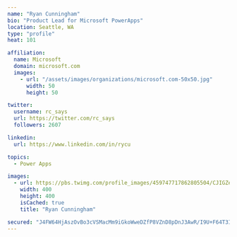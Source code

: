 ```yaml
---
name: "Ryan Cunningham"
bio: "Product Lead for Microsoft PowerApps"
location: Seattle, WA
type: "profile"
heat: 101

affiliation:
  name: Microsoft
  domain: microsoft.com
  images:
    - url: "/assets/images/organizations/microsoft.com-50x50.jpg"
      width: 50
      height: 50

twitter:
  username: rc_says
  url: https://twitter.com/rc_says
  followers: 2607

linkedin:
  url: https://www.linkedin.com/in/rycu

topics:
  - Power Apps

images:
  - url: https://pbs.twimg.com/profile_images/459747717862805504/CJIGZejd_400x400.png
    width: 400
    height: 400
    isCached: true
    title: "Ryan Cunningham"

secured: "J4FW64HjAszOvBo3cVSMacMm9iGkoWweDZfP8VZnD8pDnJ3AwR/I9U+F64T3IC7U1+SJxVtZrtKwKAG9/OPF9MkTFx2R1yfuHYjBcz+ytotGnHee3LNjcmLRHJUWcpslrRMTurO5KV8+OGsCUItNdfmEqgqAAv2u+Ha+H/eU4M0be5527Z1CtfMKLH3XsMQ675WjSkKKw4ogBYQoga1XhODSq1cvxNc/GDJpkNRUWYokTb8EhR+YFkCirWO0fFLsNwwpecx2wzIdhKSSOM/HUKzkUDe6hka6tVOqgm4eGlN3EYdZoQBmrI+iwo+vd5ifGFHk3W+T7+kMo2VP/BL5qcYJU6/gVFWfZWc9aHtq/TxAcdlPwoiiVQa6lCCiiZdHAaYpH5ZATT/jgAgIIVTG62CTdLMYiU65pqNXNaVyC/o=;KCKI6ACDJJTTCjkpO5E1yg=="
---
```



